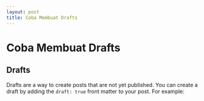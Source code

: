 ```yaml
---
layout: post
title: Coba Membuat Drafts
---
```


# Coba Membuat Drafts
## Drafts
Drafts are a way to create posts that are not yet published. You can create a draft by adding the `draft: true` front matter to your post. For example:
